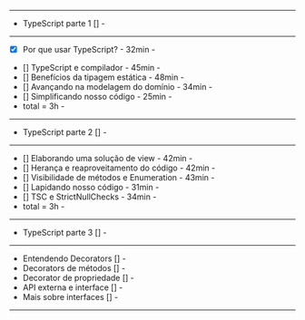 -----------------------------------------------------
- TypeScript parte 1 []					            -
-----------------------------------------------------
- [x] Por que usar TypeScript? - 32min              -
- [] TypeScript e compilador - 45min		        -
- [] Benefícios da tipagem estática - 48min         -
- [] Avançando na modelagem do domínio - 34min      -
- [] Simplificando nosso código - 25min	            -
- total = 3h							            -
--------------------------------------------------- -
- TypeScript parte 2 []					            -
--------------------------------------------------- -
- [] Elaborando uma solução de view - 42min         -
- [] Herança e reaproveitamento do código - 42min   -
- [] Visibilidade de métodos e Enumeration - 43min  -
- [] Lapidando nosso código - 31min                 -
- [] TSC e StrictNullChecks - 34min                 -
- total = 3h									    -
-----------------------------------------------------
- TypeScript parte 3 []                             -
-----------------------------------------------------
- Entendendo Decorators []                          -
- Decorators de métodos []                          -
- Decorator de propriedade []                       -
- API externa e interface []                        -
- Mais sobre interfaces []                          -
-----------------------------------------------------